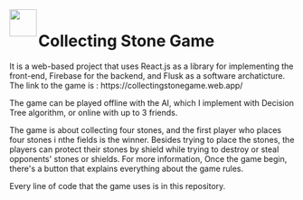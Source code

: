 <img src="https://drive.google.com/uc?export=view&id=1kBNkQWYezabBUaVVuiknbLOlxnQnMPvs" align="left" height="48px" width="48px" />
<h1>Collecting Stone Game</h1>

<p>
It is a web-based project that uses React.js as a library for implementing the front-end, Firebase for the backend, and Flusk as a software archaticture.  The link to the game is : https://collectingstonegame.web.app/
</p>

<p>
The game can be played offline with the AI, which I implement with Decision Tree algorithm, or online with up to 3 friends. 
</p>

<p>
The game is about collecting four stones, and the first player who places four stones i nthe fields is the winner. Besides trying to place the stones, the players can protect their stones by shield while trying to destroy or steal opponents' stones or shields.  For more information, Once the game begin, there's a button that explains everything about the game rules.
</p>

<p>
Every line of code that the game uses is in this repository. 
</p>

